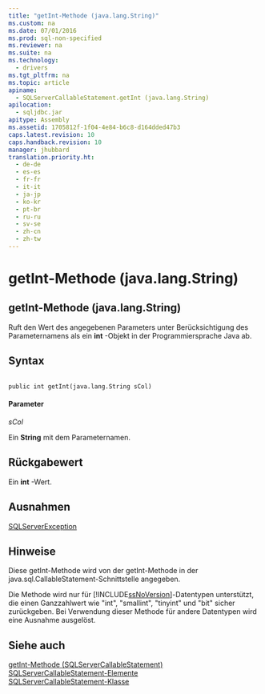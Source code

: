 ```yaml
---
title: "getInt-Methode (java.lang.String)"
ms.custom: na
ms.date: 07/01/2016
ms.prod: sql-non-specified
ms.reviewer: na
ms.suite: na
ms.technology: 
  - drivers
ms.tgt_pltfrm: na
ms.topic: article
apiname: 
  - SQLServerCallableStatement.getInt (java.lang.String)
apilocation: 
  - sqljdbc.jar
apitype: Assembly
ms.assetid: 1705812f-1f04-4e84-b6c8-d164dded47b3
caps.latest.revision: 10
caps.handback.revision: 10
manager: jhubbard
translation.priority.ht: 
  - de-de
  - es-es
  - fr-fr
  - it-it
  - ja-jp
  - ko-kr
  - pt-br
  - ru-ru
  - sv-se
  - zh-cn
  - zh-tw
---
```

# getInt-Methode (java.lang.String)
    
## getInt\-Methode \(java.lang.String\)  
 Ruft den Wert des angegebenen Parameters unter Berücksichtigung des Parameternamens als ein **int** \-Objekt in der Programmiersprache Java ab.  
  
## Syntax  
  
```  
  
public int getInt(java.lang.String sCol)  
```  
  
#### Parameter  
 *sCol*  
  
 Ein **String** mit dem Parameternamen.  
  
## Rückgabewert  
 Ein **int** \-Wert.  
  
## Ausnahmen  
 [SQLServerException](../content/SQLServerException-Class.md)  
  
## Hinweise  
 Diese getInt\-Methode wird von der getInt\-Methode in der java.sql.CallableStatement\-Schnittstelle angegeben.  
  
 Die Methode wird nur für [!INCLUDE[ssNoVersion](../content/includes/ssNoVersion_md.md)]\-Datentypen unterstützt, die einen Ganzzahlwert wie "int", "smallint", "tinyint" und "bit" sicher zurückgeben. Bei Verwendung dieser Methode für andere Datentypen wird eine Ausnahme ausgelöst.  
  
## Siehe auch  
 [getInt-Methode &#40;SQLServerCallableStatement&#41;](../content/getInt-Method--SQLServerCallableStatement-.md)   
 [SQLServerCallableStatement-Elemente](../content/SQLServerCallableStatement-Members.md)   
 [SQLServerCallableStatement-Klasse](../content/SQLServerCallableStatement-Class.md)  
  
  